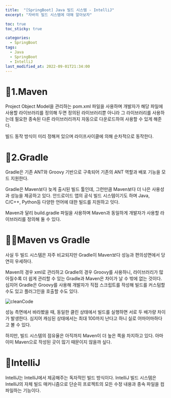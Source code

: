 ```yaml
---
title:  "[SpringBoot] Java 빌드 시스템 - IntelliJ"
excerpt: "자바의 빌드 시스템에 대해 알아보자"

toc: true
toc_sticky: true

categories:
  - SpringBoot
tags:
  - Java
  - SpringBoot
  - IntelliJ
last_modified_at: 2022-09-01T21:34:00
---
```






# 🦅1.Maven



Project Object Model을 관리하는 pom.xml 파일을 사용하며 개발자가 해당 파일에 사용할 라이브러리를 정의해 두면 정의된 라이브러리뿐 아니라 그 라이브러리를 사용하는데 필요한 종속된 다른 라이브러리까지 자동으로 다운로드하여 사용할 수 있게 해준다.

빌드 동작 방식이 미리 정해져 있으며 라이프사이클에 의해 순차적으로 동작한다.

# 🐘2.Gradle

Gradle은 기존 ANT와 Groovy 기반으로 구축되어 기존의 ANT 역할과 배포 기능을 모드 지원한다.

Gradle은 Maven보다 늦게 출시된 빌드 툴인데, 그런만큼 Maven보다 더 나은 사용성과 성능을 제공하고 있다. 안드로이드 앱의 공식 빌드 시스템이기도 하며 Java, C/C++, Python등 다양한 언어에 대한 빌드를 지원하고 잇다.

Maven과 달리 build.gradle 파일을 사용하며 Maven과 동일하게 개발자가 사용할 라이브러리를 정의해 둘 수 있다. 

# 🐱‍🐉Maven vs Gradle

사실 두 빌드 시스템은 자주 비교되지만 Gradle이 Maven보다 성능과 편의성면에서 당연히 우세하다.

Maven의 경우 xml로 관리하고 Gradle의 경우 Groovy를 사용하니, 라이브러리가 많아질수록 더 쉽게 관리할 수 있는 Gradle과 Maven은 차이가 날 수 밖에 없는 것이다. 심지어 Gradle은 Groovy를 사용해 개발자가 직접 스크립트를 작성해 빌드를 커스텀할 수도 있고 플러그인을 호출할 수도 있다. 

![cleanCode](https://img1.daumcdn.net/thumb/R1280x0/?scode=mtistory2&fname=https%3A%2F%2Fblog.kakaocdn.net%2Fdn%2FbCxK5A%2FbtrFzNHXf6u%2FjUAffGgEzAkYflPHoNct60%2Fimg.png)

성능 측면에서 바라봤을 때, 동일한 클린 상태에서 빌드를 실행하면 서로 두 배가량 차이가 발생한다. 심지어 캐싱된 상태에서는 최대 100까지 난다고 하니 실로 어마어마하다고 볼 수 있다.

하지만, 빌드 시스템의 점유율은 아직까지 Maven이 더 높은 쪽을 차지하고 있다. 아마 이미 Maven으로 작성된 곳이 많기 때문이지 않을까 싶다.

# 🦞IntelliJ

IntelliJ는 IntelliJ에서 제공해주는 독자적인 빌드 방식이다.
IntelliJ 빌드 시스템은 IntelliJ의 자체 빌드 매커니즘으로 단순히 프로젝트의 모든 수정 내용과 종속 파일을 컴파일하는 기능이다.

